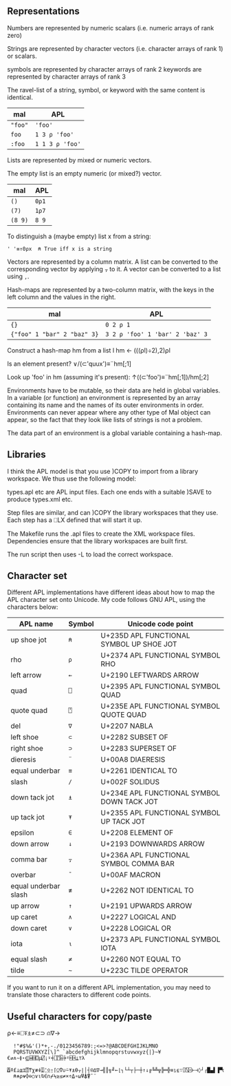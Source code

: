 ## Representations

Numbers are represented by numeric scalars (i.e. numeric arrays of rank zero)

Strings are represented by character vectors (i.e. character arrays of
rank 1) or scalars.

symbols are represented by character arrays of rank 2
keywords are represented by character arrays of rank 3

The ravel-list of a string, symbol, or keyword with the same content
is identical.

mal     | APL
--------|------------
`"foo"` | `'foo'`
`foo`   | `1 3 ⍴ 'foo'`
`:foo`  | `1 1 3 ⍴ 'foo'`

Lists are represented by mixed or numeric vectors.

The empty list is an empty numeric (or mixed?) vector.

mal     | APL
--------|------
`()`    | `0⍴1`
`(7)`   | `1⍴7`
`(8 9)` | `8 9`

To distinguish a (maybe empty) list x from a string:

``` apl
' '≡↑0⍴x  ⍝ True iff x is a string
```

Vectors are represented by a column matrix.  A list can be converted
to the corresponding vector by applying `⍪` to it.  A vector can be
converted to a list using `,`.

Hash-maps are represented by a two-column matrix, with the keys in the
left column and the values in the right.

mal                         | APL
----------------------------|--------------------------------
`{}`                        | `0 2 ⍴ 1`
`{"foo" 1 "bar" 2 "baz" 3}` | `3 2 ⍴ 'foo' 1 'bar' 2 'baz' 3`

Construct a hash-map hm from a list l
hm ← (((⍴l)÷2),2)⍴l

Is an element present?
∨/(⊂'quux')≡¨hm[;1]

Look up 'foo' in hm (assuming it's present):
↑((⊂'foo')≡¨hm[;1])/hm[;2]

Environments have to be mutable, so their data are held in global
variables.  In a variable (or function) an environment is represented
by an array containing its name and the names of its outer
environments in order.  Environments can never appear where any other
type of Mal object can appear, so the fact that they look like lists
of strings is not a problem.

The data part of an environment is a global variable containing a
hash-map.

## Libraries

I think the APL model is that you use )COPY to import from a library
workspace.  We thus use the following model:

types.apl etc are APL input files.  Each one ends with a suitable
)SAVE to produce types.xml etc.

Step files are similar, and can )COPY the library workspaces that they
use.  Each step has a ⎕LX defined that will start it up.

The Makefile runs the .apl files to create the XML workspace files.
Dependencies ensure that the library workspaces are built first.

The run script then uses -L to load the correct workspace.

## Character set

Different APL implementations have different ideas about how to map
the APL character set onto Unicode.  My code follows GNU APL, using
the characters below:

APL name       | Symbol | Unicode code point
---------------|--------|-------------------
up shoe jot    | `⍝`    | U+235D APL FUNCTIONAL SYMBOL UP SHOE JOT
rho            | `⍴`    | U+2374 APL FUNCTIONAL SYMBOL RHO
left arrow     | `←`    | U+2190 LEFTWARDS ARROW
quad           | `⎕`    | U+2395 APL FUNCTIONAL SYMBOL QUAD
quote quad     | `⍞`    | U+235E APL FUNCTIONAL SYMBOL QUOTE QUAD
del            | `∇`    | U+2207 NABLA
left shoe      | `⊂`    | U+2282 SUBSET OF
right shoe     | `⊃`    | U+2283 SUPERSET OF
dieresis       | `¨`    | U+00A8 DIAERESIS
equal underbar | `≡`    | U+2261 IDENTICAL TO
slash          | `/`    | U+002F SOLIDUS
down tack jot  | `⍎`    | U+234E APL FUNCTIONAL SYMBOL DOWN TACK JOT
up tack jot    | `⍕`    | U+2355 APL FUNCTIONAL SYMBOL UP TACK JOT
epsilon        | `∈`    | U+2208 ELEMENT OF
down arrow     | `↓`    | U+2193 DOWNWARDS ARROW
comma bar      | `⍪`    | U+236A APL FUNCTIONAL SYMBOL COMMA BAR
overbar        | `¯`    | U+00AF MACRON
equal underbar slash| `≢`| U+2262 NOT IDENTICAL TO
up arrow       | `↑`    | U+2191 UPWARDS ARROW
up caret       | `∧`	| U+2227 LOGICAL AND
down caret     | `∨`	| U+2228 LOGICAL OR
iota           | `⍳`    | U+2373 APL FUNCTIONAL SYMBOL IOTA
equal slash    | `≠`    | U+2260 NOT EQUAL TO
tilde          | `∼`    | U+223C TILDE OPERATOR

If you want to run it on a different APL implementation, you may need
to translate those characters to different code points.

## Useful characters for copy/paste
⍴←≡⎕⍕⍎≠⊂⊃
⍝∇→

      !"#$%&'()*+,-./0123456789:;<=>?@ABCDEFGHIJKLMNO
      PQRSTUVWXYZ[\]^_`abcdefghijklmnopqrstuvwxyz{|}~¥€⇄∧∼≬⋆⋸⌸⌺⌼μ⍁¡⍣⍅⎕⍞⌹⍆⍤⍇⍈⍊⊤λ
      ⍍⍏£⊥⍶⌶⍐⍑χ≢⍖⍗⍘⍚⍛⌈⍜⍢∪⍨⍕⍎⍬⍪∣│┤⍟∆∇→╣║╗╝←⌊┐└┴┬├─┼↑↓╔╚╩╦╠═╬≡⍸⍷∵⌷⍂⌻⊢⊣◊┘┌█▄▌▐▀⍺⍹⊂⊃
      ⍝⍲⍴⍱⌽⊖○∨⍳⍉∈∩⌿⍀≥≤≠×÷⍙∘⍵⍫⍋⍒¯¨ 

